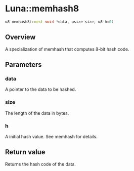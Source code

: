 # Luna::memhash8

```c++
u8 memhash8(const void *data, usize size, u8 h=0)
```

## Overview
A specialization of memhash that computes 8-bit hash code. 

## Parameters
### data
A pointer to the data to be hashed. 

### size
The length of the data in bytes. 

### h
A initial hash value. See memhash for details. 

## Return value
Returns the hash code of the data. 

